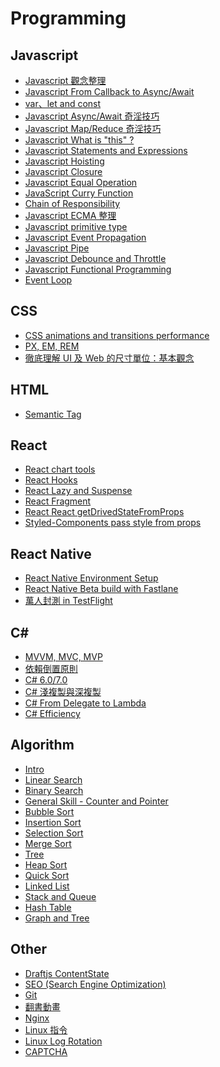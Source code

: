 Programming
===

Javascript
---
- [Javascript 觀念整理](Javascript/01.md)
- [Javascript From Callback to Async/Await](Javascript/02.md)
- [var、let and const](Javascript/03.md)
- [Javascript Async/Await 奇淫技巧](Javascript/04.md)
- [Javascript Map/Reduce 奇淫技巧](Javascript/05.md)
- [Javascript What is "this" ?](Javascript/06.md)
- [Javascript Statements and Expressions](Javascript/07.md)
- [Javascript Hoisting](Javascript/08.md)
- [Javascript Closure](Javascript/09.md)
- [Javascript Equal Operation](Javascript/10.md)
- [JavaScript Curry Function](Javascript/11.md)
- [Chain of Responsibility](Javascript/12.md)
- [Javascript ECMA 整理 ](Javascript/13.md)
- [Javascript primitive type](Javascript/14.md)
- [Javascript Event Propagation](Javascript/15.md)
- [Javascript Pipe](Javascript/16.md)
- [Javascript Debounce and Throttle](Javascript/17.md)
- [Javascript Functional Programming](Javascript/18.md)
- [Event Loop](Javascript/19.md)

CSS
---
- [CSS animations and transitions performance](CSS/01.md)
- [PX, EM, REM](CSS/02.md)
- [徹底理解 UI 及 Web 的尺寸單位：基本觀念](CSS/03.md)

HTML
---
- [Semantic Tag](HTML/01.md)

React
---
- [React chart tools](React/01.md)
- [React Hooks](React/02.md)
- [React Lazy and Suspense](React/03.md)
- [React Fragment](React/04.md)
- [React React getDrivedStateFromProps](React/05.md)
- [Styled-Components pass style from props](React/06.md)

React Native
---
- [React Native Environment Setup](ReactNative/01.md)
- [React Native Beta build with Fastlane](ReactNative/02.md)
- [萬人封測 in TestFlight](ReactNative/03.md)

C#
---
- [MVVM, MVC, MVP](C#/01.md)
- [依賴倒置原則](C#/02.md)
- [C# 6.0/7.0](C#/03.md)
- [C# 淺複製與深複製](C#/04.md)
- [C# From Delegate to Lambda](C#/05.md)
- [C# Efficiency](C#/06.md)

Algorithm
---
- [Intro](Algorithm/01.md)
- [Linear Search](Algorithm/02.md)
- [Binary Search](Algorithm/03.md)
- [General Skill - Counter and Pointer](Algorithm/04.md)
- [Bubble Sort](Algorithm/05.md)
- [Insertion Sort](Algorithm/06.md)
- [Selection Sort](Algorithm/07.md)
- [Merge Sort](Algorithm/08.md)
- [Tree](Algorithm/09.md)
- [Heap Sort](Algorithm/10.md)
- [Quick Sort](Algorithm/11.md)
- [Linked List](Algorithm/12.md)
- [Stack and Queue](Algorithm/13.md)
- [Hash Table](Algorithm/14.md)
- [Graph and Tree](Algorithm/15.md)

Other
---
- [Draftjs ContentState](Other/01.md)
- [SEO (Search Engine Optimization)](Other/02.md)
- [Git](Other/03.md)
- [翻書動畫](Other/04.md)
- [Nginx](Other/05.md)
- [Linux 指令](Other/06.md)
- [Linux Log Rotation](Other/07.md)
- [CAPTCHA](Other/08.md)